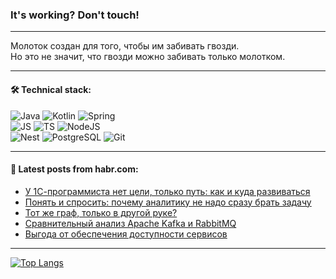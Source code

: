 ### It's working? Don't touch!

---
Молоток создан для того, чтобы им забивать гвозди. <br>
Но это не значит, что гвозди можно забивать только молотком.

---

#### 🛠️ Technical stack:

![Java](https://img.shields.io/badge/Java-informational?logo=Oracle&style=flat&logoColor=white&color=FF4500)
![Kotlin](https://img.shields.io/badge/Kotlin-informational?logo=Kotlin&style=flat&logoColor=white&color=774D97)
![Spring](https://img.shields.io/badge/SpringBoot-informational?logo=SpringBoot&style=flat&logoColor=white&color=6DB33F) <br>
![JS](https://img.shields.io/badge/JS-informational?logo=javaScript&style=flat&logoColor=black&color=F7Df1E)
![TS](https://img.shields.io/badge/TypeScript-informational?logo=typeScript&style=flat&logoColor=black&color=0667A8)
![NodeJS](https://img.shields.io/badge/NodeJS-informational?logo=node.js&style=flat&logoColor=white&color=70A760) <br>
![Nest](https://img.shields.io/badge/NestJS-informational?logo=NestJS&style=flat&logoColor=white&color=E0234E)
![PostgreSQL](https://img.shields.io/badge/PostgreSQL-informational?logo=PostgreSQL&style=flat&logoColor=white&color=DAA520)
![Git](https://img.shields.io/badge/Git-informational?logo=git&style=flat&logoColor=white&color=778899)

___

#### 💬 Latest posts from habr.com:

<!-- BLOG-POST-LIST:START -->
- [У 1С-программиста нет цели, только путь: как и куда развиваться](https://habr.com/ru/companies/automacon/articles/750414/?utm_source=habrahabr&utm_medium=rss&utm_campaign=750414)
- [Понять и спросить: почему аналитику не надо сразу брать задачу](https://habr.com/ru/companies/yandex_praktikum/articles/749990/?utm_source=habrahabr&utm_medium=rss&utm_campaign=749990)
- [Тот же граф, только в другой руке?](https://habr.com/ru/companies/first/articles/748636/?utm_source=habrahabr&utm_medium=rss&utm_campaign=748636)
- [Сравнительный анализ Apache Kafka и RabbitMQ](https://habr.com/ru/companies/bft/articles/750298/?utm_source=habrahabr&utm_medium=rss&utm_campaign=750298)
- [Выгода от обеспечения доступности сервисов](https://habr.com/ru/companies/rtlabs/articles/749030/?utm_source=habrahabr&utm_medium=rss&utm_campaign=749030)
<!-- BLOG-POST-LIST:END -->

---
[![Top Langs](https://github-readme-stats-git-master-advtsetting-gmailcom.vercel.app/api/top-langs/?username=zloylis&langs_count=10&hide_title=false&title_color=e6edf3&size_weight=0.5&count_weight=0.5&layout=compact&hide_border=true&theme=dracula)](https://github.com/zloylis)

<!-- ![GitHub stats](https://github-readme-stats-git-master-advtsetting-gmailcom.vercel.app/api?username=zloylis&show_icons=true&hide_border=true&theme=dracula&hide_title=true&include_all_commits=true&count_private=true&hide=contribs&hide_rank=true) -->
